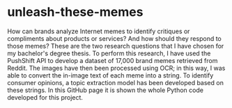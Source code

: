 # unleash-these-memes
How can brands analyze Internet memes to identify critiques or compliments about products or services? And how should they respond to those memes? These are the two research questions that I have chosen for my bachelor's degree thesis.  To perform this research, I have used the PushShift API to develop a dataset of 17,000 brand memes retrieved from Reddit. The images have then been processed using OCR; in this way, I was able to convert the in-image text of each meme into a string. To identify consumer opinions, a topic extraction model has been developed based on these strings.  In this GitHub page it is shown the whole Python code developed for this project.
